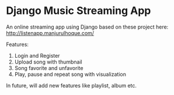 # Django Music Streaming App
An online streaming app using Django based on these project here: http://listenapp.manjurulhoque.com/

Features:

1. Login and Register
2. Upload song with thumbnail
3. Song favorite and unfavorite
4. Play, pause and repeat song with visualization

In future, will add new features like playlist, album etc.